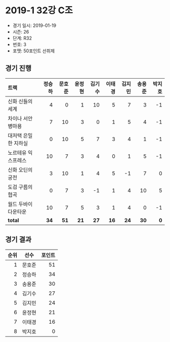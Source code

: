 # 2019-1 32강 C조

- 경기 일시: 2019-01-19
- 시즌: 26
- 단계: R32
- 번호: 3
- 포맷: 50포인트 선취제





## 경기 진행

| 트랙 | 정승하 | 문호준 | 윤정현 | 김기수 | 이태경 | 김지민 | 송용준 | 박지호 |
|:---|---:|---:|---:|---:|---:|---:|---:|---:|
| 신화 신들의 세계 | 4 | 0 | 1 | 10 | 5 | 7 | 3 | -1 |
| 차이나 서안 병마용 | 7 | 10 | 3 | 0 | 1 | 5 | 4 | -1 |
| 대저택 은밀한 지하실 | 0 | 10 | 5 | 7 | 3 | 4 | 1 | -1 |
| 노르테유 익스프레스 | 10 | 7 | 3 | 4 | 0 | 1 | 5 | -1 |
| 신화 오딘의 궁전 | 3 | 10 | 1 | 4 | 5 | -1 | 7 | 0 |
| 도검 구름의 협곡 | 0 | 7 | 3 | -1 | 1 | 4 | 10 | 5 |
| 월드 두바이 다운타운 | 10 | 7 | 5 | 3 | 1 | 4 | 0 | -1 |
| __total__ | __34__ | __51__ | __21__ | __27__ | __16__ | __24__ | __30__ | __0__ |




## 경기 결과

| 순위 | 선수 | 포인트 |
|---:|:---:|---:|
| 1 | 문호준 | 51 |
| 2 | 정승하 | 34 |
| 3 | 송용준 | 30 |
| 4 | 김기수 | 27 |
| 5 | 김지민 | 24 |
| 6 | 윤정현 | 21 |
| 7 | 이태경 | 16 |
| 8 | 박지호 | 0 |

